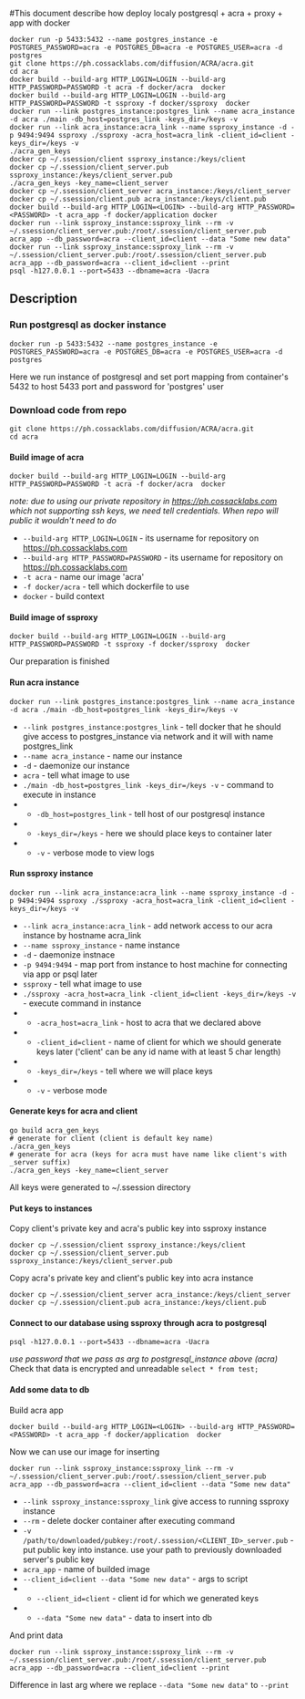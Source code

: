 #This document describe how deploy localy postgresql + acra + proxy + app with docker
```
docker run -p 5433:5432 --name postgres_instance -e POSTGRES_PASSWORD=acra -e POSTGRES_DB=acra -e POSTGRES_USER=acra -d postgres
git clone https://ph.cossacklabs.com/diffusion/ACRA/acra.git
cd acra
docker build --build-arg HTTP_LOGIN=LOGIN --build-arg HTTP_PASSWORD=PASSWORD -t acra -f docker/acra  docker
docker build --build-arg HTTP_LOGIN=LOGIN --build-arg HTTP_PASSWORD=PASSWORD -t ssproxy -f docker/ssproxy  docker
docker run --link postgres_instance:postgres_link --name acra_instance -d acra ./main -db_host=postgres_link -keys_dir=/keys -v
docker run --link acra_instance:acra_link --name ssproxy_instance -d -p 9494:9494 ssproxy ./ssproxy -acra_host=acra_link -client_id=client -keys_dir=/keys -v
./acra_gen_keys
docker cp ~/.ssession/client ssproxy_instance:/keys/client
docker cp ~/.ssession/client_server.pub ssproxy_instance:/keys/client_server.pub
./acra_gen_keys -key_name=client_server
docker cp ~/.ssession/client_server acra_instance:/keys/client_server
docker cp ~/.ssession/client.pub acra_instance:/keys/client.pub
docker build --build-arg HTTP_LOGIN=<LOGIN> --build-arg HTTP_PASSWORD=<PASSWORD> -t acra_app -f docker/application docker
docker run --link ssproxy_instance:ssproxy_link --rm -v ~/.ssession/client_server.pub:/root/.ssession/client_server.pub acra_app --db_password=acra --client_id=client --data "Some new data"
docker run --link ssproxy_instance:ssproxy_link --rm -v ~/.ssession/client_server.pub:/root/.ssession/client_server.pub acra_app --db_password=acra --client_id=client --print
psql -h127.0.0.1 --port=5433 --dbname=acra -Uacra
```

## Description

### Run postgresql as docker instance
`docker run -p 5433:5432 --name postgres_instance -e POSTGRES_PASSWORD=acra -e POSTGRES_DB=acra -e POSTGRES_USER=acra -d postgres`

Here we run instance of postgresql and set port mapping from container's 5432 to host 5433 port and password for 'postgres' user

### Download code from repo
```
git clone https://ph.cossacklabs.com/diffusion/ACRA/acra.git
cd acra
```
#### Build image of acra
`docker build --build-arg HTTP_LOGIN=LOGIN --build-arg HTTP_PASSWORD=PASSWORD -t acra -f docker/acra  docker`

*note: due to using our private repository in https://ph.cossacklabs.com which not supporting ssh keys, we need tell credentials. When repo will public it wouldn't need to do*
- `--build-arg HTTP_LOGIN=LOGIN` - its username for repository on https://ph.cossacklabs.com
- `--build-arg HTTP_PASSWORD=PASSWORD` - its username for repository on https://ph.cossacklabs.com
- `-t acra` - name our image 'acra'
- `-f docker/acra` - tell which dockerfile to use
- `docker` - build context

#### Build image of ssproxy
`docker build --build-arg HTTP_LOGIN=LOGIN --build-arg HTTP_PASSWORD=PASSWORD -t ssproxy -f docker/ssproxy  docker`

Our preparation is finished

#### Run acra instance
`docker run --link postgres_instance:postgres_link --name acra_instance -d acra ./main -db_host=postgres_link -keys_dir=/keys -v`
- `--link postgres_instance:postgres_link` - tell docker that he should give access to postgres_instance via network and it will with name postgres_link
- `--name acra_instance` - name our instance
- `-d` - daemonize our instance
- `acra` - tell what image to use
- `./main -db_host=postgres_link -keys_dir=/keys -v` - command to execute in instance
- - `-db_host=postgres_link` - tell host of our postgresql instance
- - `-keys_dir=/keys` - here we should place keys to container later
- - `-v` - verbose mode to view logs

#### Run ssproxy instance
`docker run --link acra_instance:acra_link --name ssproxy_instance -d -p 9494:9494 ssproxy ./ssproxy -acra_host=acra_link -client_id=client -keys_dir=/keys -v`
- `--link acra_instance:acra_link` - add network access to our acra instance by hostname acra_link
- `--name ssproxy_instance` - name instance
- `-d` - daemonize instnace
- `-p 9494:9494` - map port from instance to host machine for connecting via app or psql later
- `ssproxy` - tell what image to use
- `./ssproxy -acra_host=acra_link -client_id=client -keys_dir=/keys -v` - execute command in instance
- - `-acra_host=acra_link` - host to acra that we declared above
- - `-client_id=client` - name of client for which we should generate keys later ('client' can be any id name with at least 5 char length)
- - `-keys_dir=/keys` - tell where we will place keys
- - `-v` - verbose mode

#### Generate keys for acra and client
```
go build acra_gen_keys
# generate for client (client is default key name)
./acra_gen_keys
# generate for acra (keys for acra must have name like client's with _server suffix)
./acra_gen_keys -key_name=client_server
```
All keys were generated to ~/.ssession directory
#### Put keys to instances
Copy client's private key and acra's public key into ssproxy instance
```
docker cp ~/.ssession/client ssproxy_instance:/keys/client
docker cp ~/.ssession/client_server.pub ssproxy_instance:/keys/client_server.pub
```
Copy acra's private key and client's public key into acra instance
```
docker cp ~/.ssession/client_server acra_instance:/keys/client_server
docker cp ~/.ssession/client.pub acra_instance:/keys/client.pub
```
#### Connect to our database using ssproxy through acra to postgresql
`psql -h127.0.0.1 --port=5433 --dbname=acra -Uacra`

*use password that we pass as arg to postgresql_instance above (acra)*
Check that data is encrypted and unreadable
`select * from test;`

#### Add some data to db
Build acra app

`docker build --build-arg HTTP_LOGIN=<LOGIN> --build-arg HTTP_PASSWORD=<PASSWORD> -t acra_app -f docker/application  docker`

Now we can use our image for inserting

`docker run --link ssproxy_instance:ssproxy_link --rm -v ~/.ssession/client_server.pub:/root/.ssession/client_server.pub acra_app --db_password=acra --client_id=client --data "Some new data"`

- `--link ssproxy_instance:ssproxy_link` give access to running ssproxy instance
- `--rm` - delete docker container after executing command
- `-v /path/to/downloaded/pubkey:/root/.ssession/<CLIENT_ID>_server.pub` - put public key into instance. use your path to previously downloaded server's public key
- `acra_app` - name of builded image
- `--client_id=client --data "Some new data"` - args to script 
- - `--client_id=client` - client id for which we generated keys
- - `--data "Some new data"` - data to insert into db

And print data

`docker run --link ssproxy_instance:ssproxy_link --rm -v ~/.ssession/client_server.pub:/root/.ssession/client_server.pub acra_app --db_password=acra --client_id=client --print`

Difference in last arg where we replace `--data "Some new data"` to `--print`